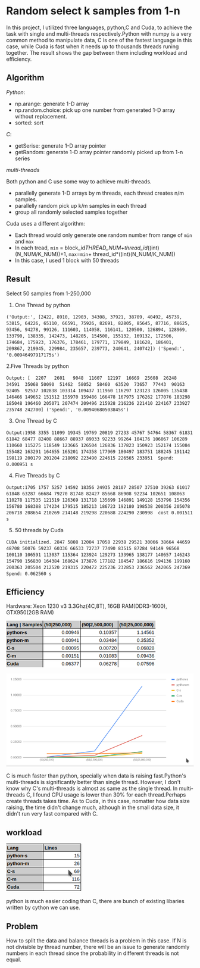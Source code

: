 # Random select k samples from 1-n
In this project, I utilized three languages, python,C and Cuda, to achieve the task with single and multi-threads respectively.Python with numpy is a very common method to manipulate data, C is one of the fastest language in this case, while Cuda is fast when it needs up to thousands threads runing together. The result shows the gap between them including workload and efficiency.

## Algorithm
*Python*: 
- np.arange: generate 1-D array
- np.random.choice: pick up one number from generated 1-D array without replacement.
- sorted: sort

*C*:
- getSerise: generate 1-D array pointer
- getRandom: generate 1-D array pointer randomly picked up from 1-n series

*multi-threads*

Both python and C use some way to achieve multi-threads. 
- parallelly generate 1-D arrays by m threads, each thread creates n/m samples.
- parallelly random pick up k/m samples in each thread
- group all randomly selected samples together

Cuda uses a different algorithm:
- Each thread would only generate one random number from range of `min` and `max`
- In each tread, `min` = block_id*THREAD_NUM+thread_id*((int)(N_NUM/K_NUM))+1, `max`=`min`+ thread_id*((int)(N_NUM/K_NUM))
- In this case, I used 1 block with 50 threads

## Result
Select 50 samples from 1-250,000 
1. One Thread by python

`('Output:', [2422, 8910, 12903, 34308, 37921, 38709, 40492, 45739, 53815, 64226, 65110, 66591, 75926, 82691, 82805, 85645, 87716, 88625, 93456, 94278, 99126, 111603, 114058, 116141, 120500, 126894, 128969, 133790, 138335, 142473, 148205, 154500, 155132, 169132, 172506, 174684, 175923, 176376, 178461, 179771, 179849, 181628, 186401, 209867, 219945, 229984, 235657, 239773, 240641, 240742])
('Spend:', '0.00946497917175s')`

2.Five Threads by python

`Output:
[  2207   2601   9048  11607  12197  16669  25608  26248  34591  35068
  50090  51462  58052  58460  63520  73657  77443  90163  92405  92537
 102838 103314 109437 111960 116297 123123 126005 135438 146466 149652
 151512 155970 159486 166478 167975 176262 177076 183298 185048 196460
 205071 207474 209496 215928 216236 221410 224167 233927 235748 242700]
('Spend:', '0.00940680503845s')`

3. One Thread by C

`Output:1958 3355 11099 19345 19769 20819 27233 45767 54764 58367 61831 61842 68477 82408 88667 88937 89033 92233 99264 104176 106067 106289 110660 115275 118549 123665 126504 126836 137823 150923 152174 155084 155482 163291 164655 165201 174358 177969 180497 183751 188245 191142 198119 200179 201204 218092 223490 224615 226565 233951 
 Spend: 0.000951 s`

 4. Five Threads by C
 
 `Output:1705 1757 5257 14592 18356 24935 28107 28507 37510 39263 61017 61848 63287 66684 79270 81748 82427 85668 86908 92234 102651 108063 110278 117535 121519 126369 131718 135699 146891 149128 153796 154356 156780 168388 174234 179515 185213 186723 192180 198538 200356 205078 206718 208654 210269 214148 219298 220688 224290 230998 
 cost 0.001511 s`
 
 5. 50 threads by Cuda
 
`CUDA initialized.
2847 5808 12004 17058 22938 29521 30066 38664 44659 48708 50076 59237 60336 66533 72737 77490 83515 87284 94149 96568 100110 106591 113037 115364 123924 129273 133965 138177 140657 146243 154790 156830 164384 168624 173876 177182 184547 186616 194136 199160 200363 205504 212520 219315 220472 225236 232853 236562 242065 247369 
 Spend: 0.062560 s`
 
 ## Efficiency
 Hardware: Xeon 1230 v3 3.3Ghz(4C,8T), 16GB RAM(DDR3-1600), GTX950(2GB RAM)
 
 ![img](./imges/table.png)
 
 ![img](./imges/chart.png)
 
 C is much faster than python, specially when data is raising fast.Python's multi-threads is significantly better than single thread. However, I don't know why C's multi-threads is almost as same as the single thread. In multi-threads C, I found CPU usage is lower than 30% for each thread.Perhaps create threads takes time. As to Cuda, in this case, nomatter how data size raising, the time didn't change much, although in the small data size, it didn't run very fast compared with C. 
 
 ## workload
 
 ![img](./imges/eff.png)
 
 python is much easier coding than C, there are bunch of existing libaries written by cython we can use.
 
 ## Problem
 How to split the data and balance threads is a problem in this case. If N is not divisible by thread number, there will be an issue to generate randomly numbers in each thread since the probability in different threads is not equal.
